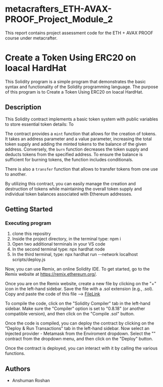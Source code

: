 # metacrafters_ETH-AVAX-PROOF_Project_Module_2
This report contains project assessment code for the ETH + AVAX PROOF course under metacrafter.

# Create a Token Using ERC20 on loacal HardHat

This Solidity program is a simple  program that demonstrates the basic syntax and functionality of the Solidity programming language. The purpose of this program is to Create a Token Using ERC20 on loacal HardHat.

## Description

This Solidity contract implements a basic token system with public variables to store essential token details: To

The contract provides a `mint` function that allows for the creation of tokens. It takes an address parameter and a value parameter, increasing the total token supply and adding the minted tokens to the balance of the given address. Conversely, the `burn` function decreases the token supply and deducts tokens from the specified address. To ensure the balance is sufficient for burning tokens, the function includes conditionals.

There is also a `transfer` function that allows to transfer tokens from one use to another.

By utilizing this contract, you can easily manage the creation and destruction of tokens while maintaining the overall token supply and individual token balances associated with Ethereum addresses.

## Getting Started

### Executing program

1. clone this repositry
2. Inside the project directory, in the terminal type: npm i
3. Open two additional terminals in your VS code
4. In the second terminal type: npx hardhat node
5. In the third terminal, type: npx hardhat run --network localhost scripts/deploy.js

Now, you can use Remix, an online Solidity IDE. To get started, go to the Remix website at https://remix.ethereum.org/.

Once you are on the Remix website, create a new file by clicking on the "+" icon in the left-hand sidebar. Save the file with a .sol extension (e.g., <YourFileNameHere>.sol). Copy and paste the code of this file --> [FileLink](https://github.com/Anshuman161203/metacrafters_ETH-AVAX-PROOF_Project_Module_2/edit/main/contracts/Assessment.sol)

To compile the code, click on the "Solidity Compiler" tab in the left-hand sidebar. Make sure the "Compiler" option is set to "0.8.18" (or another compatible version), and then click on the "Compile <YourFileNameHere>.sol" button.

Once the code is compiled, you can deploy the contract by clicking on the "Deploy & Run Transactions" tab in the left-hand sidebar.
Now  select an Injected provider - Metamask from the Enviroment dropdown.
Select the "<YourFileNameHere>" contract from the dropdown menu, and then click on the "Deploy" button.

Once the contract is deployed, you can interact with it by calling the  various functions.

## Authors
- Anshuman Roshan

